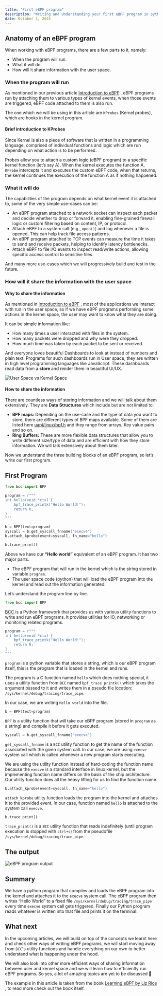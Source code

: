 ```yaml
---
title: "First eBPF program"
description: "Writing and Understanding your first eBPF program in python"
date: October 3, 2024
---
```


## Anatomy of an eBPF program

When working with eBPF programs, there are a few parts to it, namely:

- When the program will run.
- What it will do.
- How will it share information with the user space.

### When the program will run

As mentioned in our previous article
[Introduction to eBPF](https://prateek-singh.hashnode.dev/introduction-to-ebpf#heading-programs-in-kernel-space)
, eBPF programs run by attaching them to various types of kernel events, when
those events are triggered, eBPF code attached to them is also run.

The one which we will be using in this article are `KProbes` (Kernel probes),
which are hooks in the kernel program.

#### Brief introduction to KProbes

Since Kernel is also a piece of software that is written in a programming language,
comprised of individual functions and logic which are run depending on what action
is to be performed.

Probes allow you to attach a custom logic (eBPF program) to a specific kernel
function (let’s say A). When the kernel executes the function A, `KProbe` intercepts
it and executes the custom eBPF code, when that returns, the kernel continues the
execution of the function A as if nothing happened.

### What it will do

The capabilities of the program depends on what kernel event it is attached to,
some of the very simple use-cases can be:

- An eBPF program attached to a network socket can inspect each packet and decide
  whether to drop or forward it, enabling fine-grained firewall logic or custom
  filtering based on content, IP, or protocol.
- Attach eBPF to a system call (e.g., `open()`) and log whenever a file is opened.
  This can help track file access patterns.
- An eBPF program attached to TCP events can measure the time it takes to send and
  receive packets, helping to identify latency bottlenecks.
- Attach eBPF to file I/O events to inspect read/write actions, allowing specific
  access control to sensitive files.

And many more use-cases which we will progressively build and test in the future.

### How will it share the information with the user space

#### Why to share the information

As mentioned in
[Introduction to eBPF](https://prateek-singh.hashnode.dev/introduction-to-ebpf#heading-programs-in-kernel-space)
, most of the applications we interact with run in the user space, so if we have
eBPF programs performing some actions in the kernel space, the user may want to
know what they are doing.

It can be simple information like:

- How many times a user interacted with files in the system.
- How many packets were dropped and why were they dropped.
- How much time was taken by each packet to be sent or received.

And everyone loves beautiful Dashboards to look at instead of numbers and plain text.
Programs for such dashboards run in User space, they are written in high level
programming languages like JavaScript. These dashboards read data from a **store**
and render them in beautiful UI/UX.

![User Space vs Kernel Space](https://cdn.hashnode.com/res/hashnode/image/upload/v1727880653763/d917c76d-7981-4fae-8024-ca7a8e350984.jpeg)

#### How to share the information

There are countless ways of storing information and we will talk about them
extensively. They are **Data Structures** which include but are not limited to:

- **BPF maps:** Depending on the use-case and the type of data you want to store,
  there are different types of BPF maps available. Some of them are listed here
  [uapi/linux/bpf.h](https://elixir.bootlin.com/linux/v5.15.86/source/include/uapi/linux/bpf.h#L878)
  and they range from arrays, Key value pairs and so on.
- **Ring Buffers:** These are more flexible data structures that allow you to
  write different size/type of data and are efficient with how they store information.
  We will talk extensively about them later.

Now we understand the three building blocks of an eBPF program, so let’s write
our first program.

## First Program

```python
from bcc import BPF

program = r"""
int hello(void *ctx) {
    bpf_trace_printk("Hello World!");
    return 0;
}
"""

b = BPF(text=program)
syscall = b.get_syscall_fnname("execve")
b.attach_kprobe(event=syscall, fn_name="hello")

b.trace_print()
```

Above we have our **“Hello world”** equivalent of an eBPF program. It has two major
parts.

- The eBPF program that will run in the kernel which is the string stored in
  variable `program`.
- The user space code (python) that will load the eBPF program into the kernel
  and read out the information generated.

Let’s understand the program line by line.

```python
from bcc import BPF
```

[BCC](https://github.com/iovisor/bcc) is a Python framework that provides us with
various utility functions to write and run eBPF programs. It provides utilities
for IO, networking or monitoring related programs.

```python
program = r"""
int hello(void *ctx) {
    bpf_trace_printk("Hello World!");
    return 0;
}
"""
```

`program` is a python variable that stores a string, which is our eBPF program itself,
this is the program that is loaded in the kernel and runs.

The program is a C function named `hello` which does nothing special, it uses a
utility function from `BCC` named `bpf_trace_printk()` which takes the argument
passed to it and writes them in a pseudo file location: `/sys/kernel/debug/tracing/trace_pipe`.

In our case, we are writing `Hello world` into the file.

```python
b = BPF(text=program)
```

`BPF` is a utility function that will take our eBPF program (stored in `program`
as a string) and compile it before it gets executed.

```python
syscall = b.get_syscall_fnname("execve")
```

`get_syscall_fnname` is a `BCC` utility function to get the name of the
function associated with the given system call. In our case, we are using `execve`
system call which is called whenever a new program starts executing.

We are using the utility function instead of hard-coding the function name because
the `execve` is a standard interface in linux kernel, but the implementing function
name differs on the basis of the chip architecture. Our utility function does all
the heavy lifting for us to find the function name.

```python
b.attach_kprobe(event=syscall, fn_name="hello")
```

`attach_kprobe` utility function loads the program into the kernel and attaches it
to the provided event. In our case, function named `hello` is attached to the system
call `execve`.

```python
b.trace_print()
```

`trace_print()` is a `BCC` utility function that reads indefinitely (until program
execution is stopped with `ctrl+c`) from the pseudofile `/sys/kernel/debug/tracing/trace_pipe`.

## The output

![eBPF program output](https://cdn.hashnode.com/res/hashnode/image/upload/v1727883870121/8d8e299c-7613-4330-8de0-a927835b534a.png)

## Summary

We have a python program that compiles and loads the eBPF program into the kernel
and attaches it to the `execve` system call. The eBPF program then writes “Hello
World” to a fixed file `/sys/kernel/debug/tracing/trace_pipe` every time `execve`
system call gets triggered. Finally our Python program reads whatever is written
into that file and prints it on the terminal.

## What next

In the upcoming articles, we will build on top of the concepts we learnt here
and check other ways of writing eBPF programs, we will start moving away from
`BCC`'s utility functions and handle everything on our own to better understand
what is happening under the hood.

We will also look into other more efficient ways of sharing information between
user and kernel space and we will learn how to efficiently run eBPF programs. So
yes, a lot of amazing topics are yet to be discussed 🚀

The example in this article is taken from the book
[Learning eBPF by Liz Rice](https://isovalent.com/books/learning-ebpf/)
, to read more check out the book itself.
